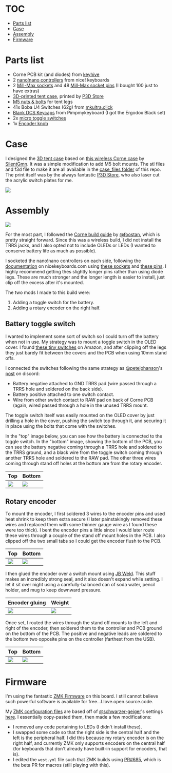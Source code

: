 
# TOC

- [Parts list](#parts-list)
- [Case](#case)
- [Assembly](#assembly)
- [Firmware](#firmware)

# Parts list

- Corne PCB kit (and diodes) from [keyhive](https://keyhive.xyz/shop)
- 2 [nano!nano controllers](https://docs.nicekeyboards.com/#/) from nice! keyboards
- 2 [Mill-Max sockets](https://www.digikey.at/product-detail/en/mill-max-manufacturing-corp/110-44-624-41-001000/ED90056-ND/947064) and 48 [Mill-Max socket pins](https://www.digikey.be/product-detail/en/mill-max-manufacturing-corp/3320-1-00-15-00-00-03-0/ED1161-ND/4147393) (I bought 100 just to have extras)
- [3D-printed tent case](https://www.thingiverse.com/thing:4705667), printed by [P3D Store](https://p3dstore.com/)
- [M5 nuts & bolts](https://www.amazon.com/gp/product/B07QSFT4ST/) for tent legs
- 41x Boba U4 Switches (62g) from [mkultra.click](https://mkultra.click/)
- [Blank DCS Keycaps](https://pimpmykeyboard.com/dcs-pbt-blank-keysets/) from Pimpmykeyboard (I got the Ergodox Black set)
- 2x [micro toggle switches](https://www.amazon.com/gp/product/B075RDYMQQ/)
- 1x [Encoder knob](https://www.arrow.com/en/products/oedni-75-4-5/kilo-international)

# Case

I designed the [3D tent case](https://www.thingiverse.com/thing:4705667) based on [this wireless Corne case](https://www.thingiverse.com/thing:4598829) by [SilentGmn](https://www.thingiverse.com/silentgmn/designs). It was a simple modification to add M5 bolt mounts. The stl files and f3d file to make it are all available in the [case_files folder](https://github.com/jhelvy/wireless-corne/tree/main/case_files) of this repo. The print itself was by the always fantastic [P3D Store](https://p3dstore.com/), who also laser cut the acrylic switch plates for me.

![](images/case.jpg)

# Assembly

![](images/starting.jpg)

For the most part, I followed the [Corne build guide](https://github.com/foostan/crkbd/blob/master/corne-classic/doc/buildguide_en.md) by [@foostan](https://github.com/foostan/), which is pretty straight forward. Since this was a wireless build, I did not install the TRRS jacks, and I also opted not to include OLEDs or LEDs (I wanted to conserve battery life as much as possible).

I socketed the nano!nano controllers on each side, following the [documentation](https://nicekeyboards.com/docs/nice-nano/getting-started) on nicekeyboards.com using [these sockets](https://www.digikey.at/product-detail/en/mill-max-manufacturing-corp/110-44-624-41-001000/ED90056-ND/947064) and [these pins](https://www.digikey.be/product-detail/en/mill-max-manufacturing-corp/3320-1-00-15-00-00-03-0/ED1161-ND/4147393). I highly recommend getting thes slightly longer pins rather than using diode legs. These are much stronger and the longer length is easier to install, just clip off the excess after it's mounted.

The two mods I made to this build were:

1. Adding a toggle switch for the battery.
2. Adding a rotary encoder on the right half.

## Battery toggle switch

I wanted to implement some sort of switch so I could turn off the battery when not in use. My strategy was to mount a toggle switch in the OLED cover. I found [these tiny switches](https://www.amazon.com/gp/product/B075RDYMQQ/) on Amazon, and after clipping off the legs they just barely fit between the covers and the PCB when using 10mm stand offs.

I connected the switches following the same strategy as [@petejohanson](https://github.com/petejohanson/)'s [post](https://discord.com/channels/675924128108118016/698923975002292245/784755423012978688) on discord:

- Battery negative attached to GND TRRS pad (wire passed through a TRRS hole and soldered on the back side).
- Battery positive attached to one switch contact.
- Wire from other switch contact to RAW pad on back of Corne PCB (again, wired passed through a hole in the unused TRRS mount.

The toggle switch itself was easily mounted on the OLED cover by just drilling a hole in the cover, pushing the switch top through it, and securing it in place using the bolts that come with the switches.

In the "top" image below, you can see how the battery is connected to the toggle switch. In the "bottom" image, showing the bottom of the PCB, you can see the battery negative coming through a TRRS hole and soldered to the TRRS ground, and a black wire from the toggle switch coming through another TRRS hole and soldered to the RAW pad. The other three wires coming through stand off holes at the bottom are from the rotary encoder.

Top | Bottom
----|----
![](images/toggle.jpg) | ![](images/wiring.jpg)

## Rotary encoder

To mount the encoder, I first soldered 3 wires to the encoder pins and used heat shrink to keep them extra secure (I later painstakingly removed these wires and replaced them with some thinner gauge wire as I found these were too thick). I bent the encoder pins a little since I would later route these wires through a couple of the stand off mount holes in the PCB. I also clipped off the two small tabs so I could get the encoder flush to the PCB.

Top | Bottom
----|----
![](images/encoder1.jpg) | ![](images/encoder2.jpg)

I then glued the encoder over a switch mount using [JB Weld](https://www.jbweld.com/). This stuff makes an incredibly strong seal, and it also doesn't expand while setting. I let it sit over night using a carefully-balanced can of soda water, pencil holder, and mug to keep downward pressure.

Encoder gluing | Weight
----|----
![](images/encoder3.jpg) | ![](images/encoder4.jpg)

Once set, I routed the wires through the stand off mounts to the left and right of the encoder, then soldered them to the controller and PCB ground on the bottom of the PCB. The positive and negative leads are soldered to the bottom two opposite pins on the controller (farthest from the USB).

Top | Bottom
----|----
![](images/encoder5.jpg) | ![](images/wiring.jpg)

# Firmware

I'm using the fantastic [ZMK Firmware](https://zmk.dev/) on this board. I still cannot believe such powerful software is available for free...I.love.open.source.code.

My [ZMK configuration files](https://github.com/jhelvy/zmk-config-corne) are based off of [@schwarzer-geiger](https://github.com/schwarzer-geiger/)'s settings [here](https://github.com/schwarzer-geiger/crkbd). I essentially copy-pasted them, then made a few modifications:

- I removed any code pertaining to LEDs (I didn't install these).
- I swapped some code so that the right side is the central half and the left is the peripheral half. I did this because my rotary encoder is on the right half, and currently ZMK only supports encoders on the central half (for keyboards that don't already have built-in support for encoders, that is).
- I edited the `west.yml` file such that ZMK builds using [PR#685](https://github.com/zmkfirmware/zmk/pull/685), which is the beta PR for macros (still playing with this).


